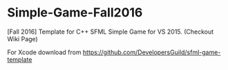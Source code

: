 # Simple-Game-Fall2016
[Fall 2016] Template for C++ SFML Simple Game for VS 2015. (Checkout Wiki Page)
  
For Xcode download from https://github.com/DevelopersGuild/sfml-game-template
